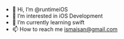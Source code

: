 - 👋 Hi, I’m @runtimeiOS
- 👀 I’m interested in iOS Development
- 🌱 I’m currently learning swift
- 📫 How to reach me ismaisan@gmail.com

<!---
runtimeiOS/runtimeiOS is a ✨ special ✨ repository because its `README.md` (this file) appears on your GitHub profile.
You can click the Preview link to take a look at your changes.
--->
